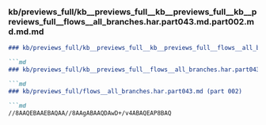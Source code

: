 ### kb/previews_full/kb__previews_full__kb__previews_full__kb__previews_full__flows__all_branches.har.part043.md.part002.md.md.md

```md
### kb/previews_full/kb__previews_full__kb__previews_full__flows__all_branches.har.part043.md.part002.md.md

```md
### kb/previews_full/kb__previews_full__flows__all_branches.har.part043.md.part002.md

```md
### kb/previews_full/flows__all_branches.har.part043.md (part 002)

```md
//8AAQEBAAEBAQAA//8AAgABAAQDAwD+/v4ABAQEAP8BAQ
```

```

```

```

```
